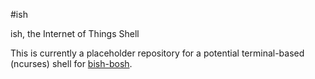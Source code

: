 #ish

ish, the Internet of Things Shell

This is currently a placeholder repository for a potential terminal-based (ncurses) shell for [bish-bosh](https://github.com/raphaelcohn/bish-bosh).

